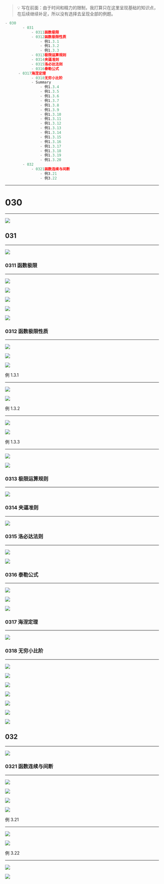 > 💡 写在前面：由于时间和精力的限制，我打算只在这里呈现基础的知识点，在后续继续补足，所以没有选择去呈现全部的例题。

```javascript
- 030
		- 031
			- 0311函数极限
			- 0312函数极限性质
				- 例1.3.1
				- 例1.3.2
				- 例1.3.3
			- 0313极限运算规则
			- 0314夹逼准则
			- 0315洛必达法则
			- 0316泰勒公式
      - 0317海涅定理
			- 0318无穷小比阶
			- Summary
				- 例1.3.4
				- 例1.3.5
				- 例1.3.6
				- 例1.3.7
				- 例1.3.8
				- 例1.3.9
				- 例1.3.10
				- 例1.3.11
				- 例1.3.12
				- 例1.3.13
				- 例1.3.14
				- 例1.3.15
				- 例1.3.16
				- 例1.3.17
				- 例1.3.18
				- 例1.3.19
				- 例1.3.20
		- 032
			- 0321函数连续与间断
				- 例3.21
				- 例3.22
```

---

# 030

---

![](https://bu.dusays.com/2023/09/12/650061136a382.png)

## 031

---

![](https://bu.dusays.com/2023/09/12/6500612ac7030.png)

### 0311 函数极限

---

![](https://bu.dusays.com/2023/09/12/6500612d65395.png)

![](https://bu.dusays.com/2023/09/12/6500613025615.png)

![](https://bu.dusays.com/2023/09/12/65006131505df.png)

![](https://bu.dusays.com/2023/09/12/6500613227f2f.png)

![](https://bu.dusays.com/2023/09/12/6500615e0f7a0.png)

### 0312 函数极限性质

---

![](https://bu.dusays.com/2023/09/12/650061876e5ec.png)

![](https://bu.dusays.com/2023/09/12/6500618868865.png)

![](https://bu.dusays.com/2023/09/12/650061897e851.png)

例 1.3.1

---

![](https://bu.dusays.com/2023/09/12/650061a2c860d.png)

![](https://bu.dusays.com/2023/09/12/650061a48f77b.png)

例 1.3.2

---

![](https://bu.dusays.com/2023/09/12/650061fc883be.png)

![](https://bu.dusays.com/2023/09/12/650061fe48585.png)

例 1.3.3

---

![](https://bu.dusays.com/2023/09/12/65006213d29b1.png)

![](https://bu.dusays.com/2023/09/12/650062155dfc0.png)

### 0313 极限运算规则

---

![](https://bu.dusays.com/2023/09/12/6500622891cb0.png)

### 0314 夹逼准则

---

![](https://bu.dusays.com/2023/09/12/6500623fd8463.png)

### 0315 洛必达法则

---

![](https://bu.dusays.com/2023/09/12/650062419e7bb.png)

![](https://bu.dusays.com/2023/09/12/650062434b3d2.png)

### 0316 泰勒公式

---

![](https://bu.dusays.com/2023/09/12/65006244ca319.png)

![](https://bu.dusays.com/2023/09/12/650062464d196.png)

![](https://bu.dusays.com/2023/09/12/650062665f4f9.png)

### 0317 海涅定理

---

![](https://bu.dusays.com/2023/09/12/65006285eea4d.png)

### 0318 无穷小比阶

---

![](https://bu.dusays.com/2023/09/12/65006287d4d99.png)

![](https://bu.dusays.com/2023/09/12/65006289cc7f4.png)

![](https://bu.dusays.com/2023/09/12/6500628ae3e17.png)

![](https://bu.dusays.com/2023/09/12/6500628ca4d76.png)

![](https://bu.dusays.com/2023/09/12/6500628e4f7d1.png)

![](https://bu.dusays.com/2023/09/12/650062c06c4ff.png)

![](https://bu.dusays.com/2023/09/12/650062c1870b3.png)

## 032

---

![](https://bu.dusays.com/2023/09/12/650062c2f1d32.png)

### 0321 函数连续与间断

---

![](https://bu.dusays.com/2023/09/12/65006313ce90d.png)

![](https://bu.dusays.com/2023/09/12/6500631c8137a.png)

![](https://bu.dusays.com/2023/09/12/6500631dadaf5.png)

![](https://bu.dusays.com/2023/09/12/6500631ea8445.png)

例 3.21

---

![](https://bu.dusays.com/2023/09/12/6500632011871.png)

![](https://bu.dusays.com/2023/09/12/65006321681f3.png)

例 3.22

---

![](https://bu.dusays.com/2023/09/12/65006322a7cb4.png)

![](https://bu.dusays.com/2023/09/12/65006323e15a9.png)
